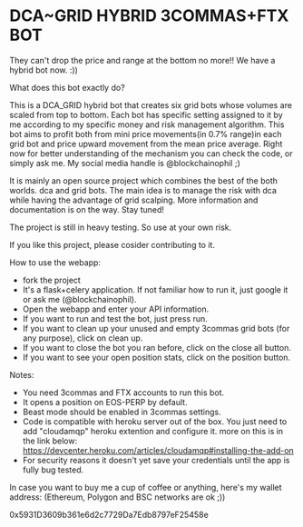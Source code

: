 # DCA~GRID HYBRID 3COMMAS+FTX BOT

They can't drop the price and range at the bottom no more!! We have a hybrid bot now. :))

What does this bot exactly do?

This is a DCA_GRID hybrid bot that creates six grid bots whose volumes are scaled from top to bottom. Each bot has specific setting assigned to it by me according to my specific money and risk management algorithm. This bot aims to profit both from mini price movements(in 0.7% range)in each grid bot and price upward movement from the mean price average.
Right now for better understanding of the mechanism you can check the code, or simply ask me. My social media handle is @blockchainophil ;)

It is mainly an open source project which combines the best of the both worlds. dca and grid bots. The main idea is to manage the risk with dca while having the advantage of grid scalping. More information and documentation is on the way. Stay tuned!

The project is still in heavy testing. So use at your own risk.

If you like this project, please cosider contributing to it.

How to use the webapp:

* fork the project
* It's a flask+celery application. If not familiar how to run it, just google it or ask me (@blockchainophil).
* Open the webapp and enter your API information.
* If you want to run and test the bot, just press run.
* If you want to clean up your unused and empty 3commas grid bots (for any purpose), click on clean up.
* If you want to close the bot you ran before, click on the close all button.
* If you want to see your open position stats, click on the position button.

Notes:
* You need 3commas and FTX accounts to run this bot.
* It opens a position on EOS-PERP by default.
* Beast mode should be enabled in 3commas settings.
* Code is compatible with heroku server out of the box. You just need to add "cloudamqp" heroku extention and configure it. more on this is in the link below: https://devcenter.heroku.com/articles/cloudamqp#installing-the-add-on
* For security reasons it doesn't yet save your credentials until the app is fully bug tested.

In case you want to buy me a cup of coffee or anything, here's my wallet address:
(Ethereum, Polygon and BSC networks are ok ;))

0x5931D3609b361e6d2c7729Da7Edb8797eF25458e
